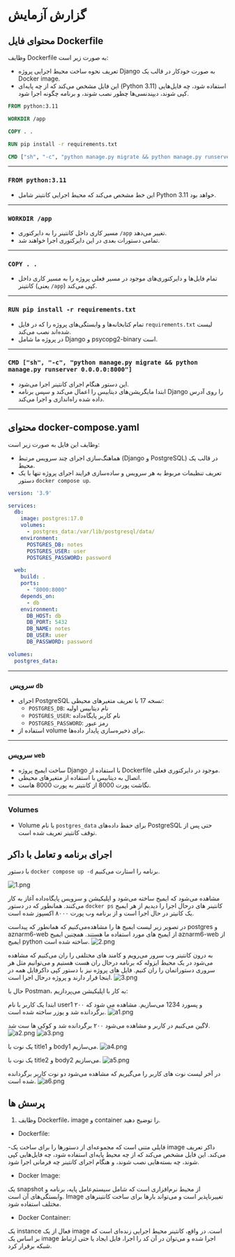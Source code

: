 # گزارش آزمایش

##  محتوای فایل Dockerfile

وظایف Dockerfile به صورت زیر است:
- تعریف نحوه ساخت محیط اجرایی پروژه Django به صورت خودکار در قالب یک Docker image.
- این فایل مشخص می‌کند که از چه پایه‌ای (Python 3.11) استفاده شود، چه فایل‌هایی کپی شوند، دیپندنسی‌ها چطور نصب شوند، و برنامه چگونه اجرا شود.


```Dockerfile
FROM python:3.11

WORKDIR /app

COPY . .

RUN pip install -r requirements.txt

CMD ["sh", "-c", "python manage.py migrate && python manage.py runserver 0.0.0.0:8000"]
```

---
### `FROM python:3.11`

- این خط مشخص می‌کند که محیط اجرایی کانتینر شامل Python 3.11 خواهد بود.

---
### `WORKDIR /app`

- مسیر کاری داخل کانتینر را به دایرکتوری `/app` تغییر می‌دهد.
- تمامی دستورات بعدی در این دایرکتوری اجرا خواهند شد.

---

### `COPY . .`

- تمام فایل‌ها و دایرکتوری‌های موجود در مسیر فعلی پروژه را به مسیر کاری داخل کانتینر (یعنی `/app`) کپی می‌کند.

---

### `RUN pip install -r requirements.txt`

- تمام کتابخانه‌ها و وابستگی‌های پروژه را که در فایل `requirements.txt` لیست شده‌اند نصب می‌کند.
- در پروژه ما شامل Django و psycopg2-binary است.

---

### `CMD ["sh", "-c", "python manage.py migrate && python manage.py runserver 0.0.0.0:8000"]`

- این دستور هنگام اجرای کانتینر اجرا می‌شود.
- ابتدا مایگریشن‌های دیتابیس را اعمال می‌کند و سپس برنامه Django را روی آدرس داده شده راه‌اندازی و اجرا می‌کند.

---


## محتوای docker-compose.yaml


وظایف این فایل به صورت زیر است:

- هماهنگ‌سازی اجرای چند سرویس مرتبط (Django و PostgreSQL) در قالب یک محیط.
- تعریف تنظیمات مربوط به هر سرویس و ساده‌سازی فرایند اجرای پروژه تنها با یک دستور `docker compose up`.


```yaml
version: '3.9'

services:
  db:
    image: postgres:17.0
    volumes:
      - postgres_data:/var/lib/postgresql/data/
    environment:
      POSTGRES_DB: notes
      POSTGRES_USER: user
      POSTGRES_PASSWORD: password

  web:
    build: .
    ports:
      - "8000:8000"
    depends_on:
      - db
    environment:
      DB_HOST: db
      DB_PORT: 5432
      DB_NAME: notes
      DB_USER: user
      DB_PASSWORD: password

volumes:
  postgres_data:
```

---

### ️ سرویس `db`
- اجرای PostgreSQL نسخه 17 با تعریف متغیرهای محیطی:
  - `POSTGRES_DB`: نام دیتابیس اولیه
  - `POSTGRES_USER`: نام کاربر پایگاه‌داده
  - `POSTGRES_PASSWORD`: رمز عبور
- استفاده از volume برای ذخیره‌سازی پایدار داده‌ها.

---

###  سرویس `web`
- ساخت ایمیج پروژه Django با استفاده از Dockerfile موجود در دایرکتوری فعلی.
- اتصال به دیتابیس با استفاده از متغیرهای محیطی.
- نگاشت پورت 8000 از کانتینر به پورت 8000 هاست.

---

###  Volumes
- Volume با نام `postgres_data` برای حفظ داده‌های PostgreSQL حتی پس از توقف کانتینر تعریف شده است.


## اجرای برنامه و تعامل با داکر

با دستور `docker compose up -d` برنامه را استارت می‌کنیم.

![1.png](images/1.png)

مشاهده می‌شود که ایمیج ساخته می‌شود و اپلیکیشن و سرویس پایگاه‌داده آغاز به کار می‌کنند.
 همانطور که در دستور `docker ps` کانتینر های درحال اجرا را دیدیم از هر ایمیج یک کانیتر در حال اجرا است و از برنامه وب پورت ۸۰۰۰ اکسپوز شده است.


در تصویر زیر لیست ایمیج ها را مشاهده‌می‌کنیم که همانطور که پیداست postgres و aznarm6-web از ایمیح های مورد استفاده ما هستند. همچنین ایمیج aznarm6-web از ایمیج python ساخته شده است.
![2.png](images/2.png)

به درون کانتینر وب سرور می‌رویم و کامند های مختلفی را ران می‌کنیم که مشاهده‌ می‌شود در یک محیط ایزوله که برنامه درحال ران هست هستیم و می‌توانیم مثل هر سروری دستوراتمان را ران کنیم. فایل های پروژه نیز با دستور کپی داکرفایل همه در اینجا قرار دارند و پروژه درحال اجرا است. 
![3.png](images/3.png)


حال با Postman، به کار با اپلیکیشن می‌پردازیم:

ابتدا یک کاربر با نام user1 و پسورد 1234 می‌سازیم. مشاهده می شود که ۲۰۰ برگردانده شد و یوزر ساخته شده است.
![a1.png](images/a1.png)

لاگین می‌کنیم در کاربر و مشاهده می‌شود ۲۰۰ برگردانده شد و کوکی ها ست شد.
![a2.png](images/a2.png)
![a3.png](images/a3.png)

یک نوت با title1 و body1 می‌سازیم.
![a4.png](images/a4.png)


یک نوت با title2 و body2 می‌سازیم.
![a5.png](images/a5.png)

در آخر لیست نوت های کاربر را می‌گیریم که مشاهده می‌شود دو نوت کاربر برگردانده شده است.
![a6.png](images/a6.png)


## پرسش ها

1. وظایف Dockerfile، image و container را توضیح دهید.

- Dockerfile: 

-فایلی متنی است که مجموعه‌ای از دستورها را برای ساخت یک image داکر تعریف می‌کند. این فایل مشخص می‌کند که از چه محیط پایه‌ای استفاده شود، چه فایل‌هایی کپی شوند، چه بسته‌هایی نصب شوند، و هنگام اجرای کانتینر چه فرمانی اجرا شود.
- Docker Image:
 
یک snapshot از محیط نرم‌افزاری است که شامل سیستم‌عامل پایه، برنامه و وابستگی‌های آن است. Image تغییرناپذیر است و می‌تواند بارها برای ساخت کانتینرهای مختلف استفاده شود.

- Docker Container:
 
یک instance فعال از یک image است. در واقع، کانتینر محیط اجرایی زنده‌ای است که بر اساس یک image اجرا شده و می‌توان در آن کد را اجرا، فایل ایجاد یا حتی ارتباط شبکه برقرار کرد.

